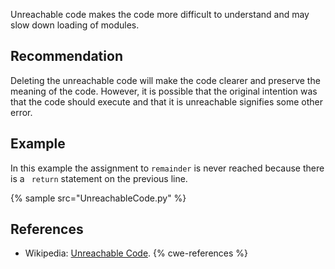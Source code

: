 Unreachable code makes the code more difficult to understand and may slow down loading of modules.


## Recommendation
Deleting the unreachable code will make the code clearer and preserve the meaning of the code. However, it is possible that the original intention was that the code should execute and that it is unreachable signifies some other error.


## Example
In this example the assignment to `remainder` is never reached because there is a ` return` statement on the previous line.

{% sample src="UnreachableCode.py" %}

## References
* Wikipedia: [Unreachable Code](http://en.wikipedia.org/wiki/Unreachable_code).
{% cwe-references %}
